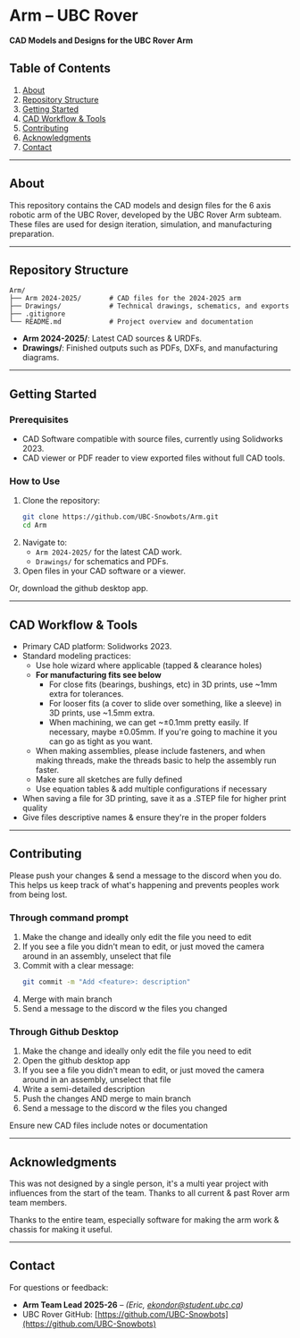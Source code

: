 # Arm – UBC Rover 

**CAD Models and Designs for the UBC Rover Arm**

## Table of Contents
1. [About](#about)  
2. [Repository Structure](#repository-structure)  
3. [Getting Started](#getting-started)  
4. [CAD Workflow & Tools](#cad-workflow--tools)  
5. [Contributing](#contributing)  
7. [Acknowledgments](#acknowledgments)  
8. [Contact](#contact)

---

## About
This repository contains the CAD models and design files for the 6 axis robotic arm of the UBC Rover, developed by the UBC Rover Arm subteam. These files are used for design iteration, simulation, and manufacturing preparation.

---

## Repository Structure
```
Arm/
├── Arm 2024-2025/       # CAD files for the 2024-2025 arm
├── Drawings/            # Technical drawings, schematics, and exports
├── .gitignore
└── README.md            # Project overview and documentation
```

- **Arm 2024-2025/**: Latest CAD sources & URDFs.
- **Drawings/**: Finished outputs such as PDFs, DXFs, and manufacturing diagrams.

---

## Getting Started

### Prerequisites
- CAD Software compatible with source files, currently using Solidworks 2023.
- CAD viewer or PDF reader to view exported files without full CAD tools.

### How to Use
1. Clone the repository:
   ```bash
   git clone https://github.com/UBC-Snowbots/Arm.git
   cd Arm
   ```
2. Navigate to:
   - `Arm 2024-2025/` for the latest CAD work.
   - `Drawings/` for schematics and PDFs.
3. Open files in your CAD software or a viewer.
   
Or, download the github desktop app.


---

## CAD Workflow & Tools
- Primary CAD platform: Solidworks 2023.
- Standard modeling practices:
    - Use hole wizard where applicable (tapped & clearance holes)
    - **For manufacturing fits see below**
      - For close fits (bearings, bushings, etc) in 3D prints, use ~1mm extra for tolerances.
      - For looser fits (a cover to slide over something, like a sleeve) in 3D prints, use ~1.5mm extra.
      - When machining, we can get ~±0.1mm pretty easily. If necessary, maybe ±0.05mm. If you're going to machine it you can go as tight as you want.
    - When making assemblies, please include fasteners, and when making threads, make the threads basic to help the assembly run faster.
    - Make sure all sketches are fully defined
    - Use equation tables & add multiple configurations if necessary
- When saving a file for 3D printing, save it as a .STEP file for higher print quality
- Give files descriptive names & ensure they're in the proper folders
---

## Contributing
Please push your changes & send a message to the discord when you do. This helps us keep track of what's happening and prevents peoples work from being lost. 
### Through command prompt
1. Make the change and ideally only edit the file you need to edit
2. If you see a file you didn't mean to edit, or just moved the camera around in an assembly, unselect that file
3. Commit with a clear message:
   ```bash
   git commit -m "Add <feature>: description"
   ```
4. Merge with main branch
5. Send a message to the discord w the files you changed

### Through Github Desktop
1. Make the change and ideally only edit the file you need to edit
2. Open the github desktop app 
3. If you see a file you didn't mean to edit, or just moved the camera around in an assembly, unselect that file
4. Write a semi-detailed description
5. Push the changes AND merge to main branch
6. Send a message to the discord w the files you changed

Ensure new CAD files include notes or documentation

---

## Acknowledgments
This was not designed by a single person, it's a multi year project with influences from the start of the team. Thanks to all current & past Rover arm team members.

Thanks to the entire team, especially software for making the arm work & chassis for making it useful. 

---

## Contact
For questions or feedback:
- **Arm Team Lead 2025-26** – *(Eric, ekondor@student.ubc.ca)*
- UBC Rover GitHub: [https://github.com/UBC-Snowbots](https://github.com/UBC-Snowbots)
